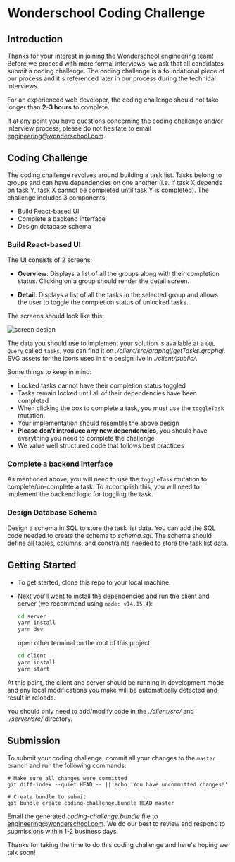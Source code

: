 # Wonderschool Coding Challenge

## Introduction

Thanks for your interest in joining the Wonderschool engineering team! Before we proceed with more
formal interviews, we ask that all candidates submit a coding challenge. The coding challenge is
a foundational piece of our process and it's referenced later in our process during the technical 
interviews.

For an experienced web developer, the coding challenge should not take longer than **2-3 hours** to 
complete.

If at any point you have questions concerning the coding challenge and/or interview process, please
do not hesitate to email engineering@wonderschool.com.

## Coding Challenge

The coding challenge revolves around building a task list. Tasks belong to groups and can have
dependencies on one another (i.e. if task X depends on task Y, task X cannot be completed until
task Y is completed). The challenge includes 3 components:

* Build React-based UI
* Complete a backend interface
* Design database schema

### Build React-based UI

The UI consists of 2 screens:

* **Overview**: Displays a list of all the groups along with their completion status. Clicking on 
  a group should render the detail screen.

* **Detail**: Displays a list of all the tasks in the selected group and allows the user to toggle 
  the completion status of unlocked tasks.

The screens should look like this:

![screen design](https://user-images.githubusercontent.com/314351/56453206-d1ec2580-62f3-11e9-83d7-67aff2e1deef.png)

The data you should use to implement your solution is available at a `GQL Query` called `tasks`, you can find it on _./client/src/graphql/getTasks.graphql_.
SVG assets for the icons used in the design live in _./client/public/_.

Some things to keep in mind:

* Locked tasks cannot have their completion status toggled
* Tasks remain locked until all of their dependencies have been completed
* When clicking the box to complete a task, you must use the `toggleTask` mutation. 
* Your implementation should resemble the above design
* **Please don't introduce any new dependencies**, you should have everything you need to complete
  the challenge
* We value well structured code that follows best practices

### Complete a backend interface

As mentioned above, you will need to use the `toggleTask` mutation to complete/un-complete a task. To accomplish this, you will need to implement the backend logic for toggling the task.

### Design Database Schema

Design a schema in SQL to store the task list data. You can add the SQL code needed to create
the schema to _schema.sql_. The schema should define all tables, columns, and constraints needed
to store the task list data.

## Getting Started

- To get started, clone this repo to your local machine.
- Next you'll want to install the dependencies and run the client and server (we recommend using `node: v14.15.4`):

    ```bash
    cd server
    yarn install
    yarn dev
   ```
   open other terminal on the root of this project
   ```bash
   cd client
   yarn install
   yarn start
   ```

At this point, the client and server should be running in development mode and any local modifications you make
will be automatically detected and result in reloads.

You should only need to add/modify code in the _./client/src/_ and _./server/src/_ directory.

## Submission

To submit your coding challenge, commit all your changes to the `master` branch and run the 
following commands:

```
# Make sure all changes were committed
git diff-index --quiet HEAD -- || echo 'You have uncommitted changes!'

# Create bundle to submit
git bundle create coding-challenge.bundle HEAD master
```

Email the generated _coding-challenge.bundle_ file to engineering@wonderschool.com. We do our 
best to review and respond to submissions within 1-2 business days.

Thanks for taking the time to do this coding challenge and here's hoping we talk soon!
